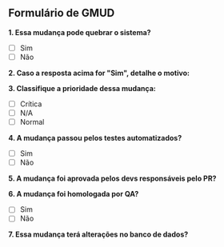 ## Formulário de GMUD

**1. Essa mudança pode quebrar o sistema?**
- [ ] Sim
- [ ] Não

**2. Caso a resposta acima for "Sim", detalhe o motivo:**

**3. Classifique a prioridade dessa mudança:**
- [ ] Crítica
- [ ] N/A
- [ ] Normal

**4. A mudança passou pelos testes automatizados?**
- [ ] Sim
- [ ] Não

**5. A mudança foi aprovada pelos devs responsáveis pelo PR?**
<!-- APPROVAL_PLACEHOLDER -->

**6. A mudança foi homologada por QA?**
- [ ] Sim
- [ ] Não

**7. Essa mudança terá alterações no banco de dados?**
<!-- MIGRATIONS_PLACEHOLDER -->
